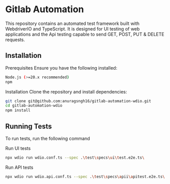 
# Gitlab Automation

This repository contains an automated test framework built with WebdriverIO and TypeScript. It is designed for UI testing of web applications and the Api testing capable to send GET, POST, PUT & DELETE requests.


## Installation

Prerequisites
Ensure you have the following installed:

```bash
Node.js (>=20.x recommended)
npm
```

Installation
Clone the repository and install dependencies:
```bash
git clone git@github.com:anuragsngh16/gitlab-automation-wdio.git
cd gitlab-automation-wdio
npm install
```
    
## Running Tests

To run tests, run the following command

Run UI tests
```bash
npx wdio run wdio.conf.ts --spec .\test\specs\ui\test.e2e.ts\
```

Run API tests
```bash
npx wdio run wdio.api.conf.ts --spec .\test\specs\apii\apitest.e2e.ts\
```

